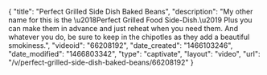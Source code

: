 {
    "title": "Perfect Grilled Side Dish   Baked Beans",
    "description": "My other name for this is the \u2018Perfect Grilled Food Side-Dish.\u2019 Plus you can make them in advance and just reheat when you need them.  And whatever you do, be sure to keep in the chipotles as they add a beautiful smokiness.",
    "videoid": "66208192",
    "date_created": "1466103246",
    "date_modified": "1466803342",
    "type": "captivate",
    "layout": "video",
    "url": "\/v\/perfect-grilled-side-dish-baked-beans\/66208192"
}